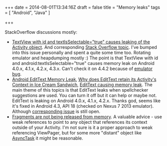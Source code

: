 +++
date = 2014-08-01T13:34:16Z
draft = false
title = "Memory leaks"
tags = [ "Android", "Java" ]

+++

StackOverflow discussions mostly:

* [TextView with id and textIsSelectable="true" causes leaking of the Activity object](http://geekple.com/blogs/feeds/9AlMn/posts/354891570708736). And corresponding [Stack Overflow topic](http://stackoverflow.com/questions/22990634/textview-with-id-and-textisselectable-true-causes-leaking-of-the-activity-obje). I've bumped into this issue personally and spent a quite some time too. Rotating emulator and heapdumping mostly :) The point is that TextView with id and android:textIsSelectable="true" causes memory leak on Android 4.0.x, 4.1.x, 4.2.x, 4.3.x. Can't check it on 4.4.2 because of [emulator bug](https://code.google.com/p/android/issues/detail?id=61671).
* [Android EditText Memory Leak](http://stackoverflow.com/questions/18348049/android-edittext-memory-leak), [Why does EditText retain its Activity's Context in Ice Cream Sandwich](http://stackoverflow.com/questions/8497965/why-does-edittext-retain-its-activitys-context-in-ice-cream-sandwich), [EditText causing memory leak](http://stackoverflow.com/questions/14069501/edittext-causing-memory-leak). The main theme of this topics is that EditText leaks when spellchecker suggestions are used. You can turn it off but it can help or maybe not. EditText is leaking on Android 4.0.x, 4.1.x, 4.2.x. Thanks god, seems like it's fixed in Android 4.3, API 18 (checked on Nexus 7 2013 emulator). Although [corresponding issue](https://code.google.com/p/android/issues/detail?id=60930) is still open.
* [Fragments are not being released from memory](http://stackoverflow.com/a/18414294). A valuable advice - use weak references to point to any object that references its context outside of your Activity. I'm not sure is it a proper approach to weak referencing ViewPager, but for some more "distant" object like [AsyncTask](http://www.michenux.net/android-asynctask-in-fragment-best-pratices-725.html) it might be reasonable.